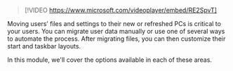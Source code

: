 > [!VIDEO https://www.microsoft.com/videoplayer/embed/RE2SpvT]

Moving users’ files and settings to their new or refreshed PCs is critical to your users. You can migrate user data manually or use one of several ways to automate the process. After migrating files, you can then customize their start and taskbar layouts. 

In this module, we'll cover the options available in each of these areas.
